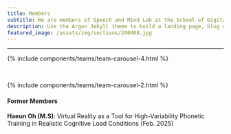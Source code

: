 ```yaml
---
title: Members
subtitle: We are members of Speech and Mind Lab at the School of Digital Humanities and Computational Social Sciences and the Graduate School of Culture Technology, KAIST.
description: Use the Argon Jekyll theme to build a landing page, blog or complete website.
featured_image: /assets/img/sections/240408.jpg
---
```



---
<!--```components/teams/team-carousel-4.html ```-->
{% include components/teams/team-carousel-4.html %}

<br>

<!--```components/teams/team-carousel-2.html ```-->
{% include components/teams/team-carousel-2.html %}




<h4>Former Members</h4>

<p><strong>Haeun Oh (M.S)</strong>: Virtual Reality as a Tool for High-Variability Phonetic Training in Realistic Cognitive Load Conditions (Feb. 2025)
</p>


<!--
---
```components/teams/team-carousel-3.html ```
{% include components/teams/team-carousel-3.html %}

---
```components/teams/team-carousel-1.html ```
{% include components/teams/team-carousel-1.html %}
-->